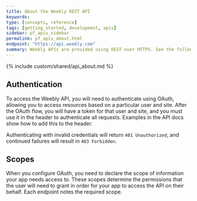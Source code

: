 ```yaml
---
title: About the Weebly REST API
keywords:
type: [concepts, reference]
tags: [getting_started, development, apis]
sidebar: pf_apis_sidebar
permalink: pf_apis_about.html
endpoint: "https://api.weebly.com"
summary: Weebly APIs are provided using REST over HTTPS. See the following sections for more general information about using our APIs.
---
```

{% include custom/shared/api_about.md %}

<h2>Authentication</h2>
<p>To access the Weebly API, you will need to authenticate using OAuth, allowing you to access resources based on a particular user and site. After the OAuth flow, you will have a token for that user and site, and you must use it in the header to authenticate all requests. Examples in the API docs show how to add this to the header.</p>

<p>Authenticating with invalid credentials will return <code>401 Unauthorized</code>, and continued failures will result in <code>403 Forbidden</code>.</p>

<h2>Scopes</h2>
<p>When you configure OAuth, you need to declare the scope of information your app needs access to. These scopes determine the permissions that the user will need to grant in order for your app to access the API on their behalf. Each endpoint notes the required scope.</p>
